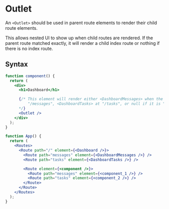 # Outlet

An `<Outlet>` should be used in parent route elements to render their child route elements.

This allows nested UI to show up when child routes are rendered. If the parent route matched exactly, it will render a child index route or nothing if there is no index route.

## Syntax

```jsx
function component() {
  return (
    <div>
      <h1>Dashboard</h1>

      {/* This element will render either <DashboardMessages> when the URL is
          "/messages", <DashboardTasks> at "/tasks", or null if it is "/"
      */}
      <Outlet />
    </div>
  );
}

function App() {
  return (
    <Routes>
      <Route path="/" element={<Dashboard />}>
        <Route path="messages" element={<DashboardMessages />} />
        <Route path="tasks" element={<DashboardTasks />} />

        <Route element={<component />}>
          <Route path="messages" element={<component_1 />} />
          <Route path="tasks" element={<component_2 />} />
        </Route>
      </Route>
    </Routes>
  );
}
```
